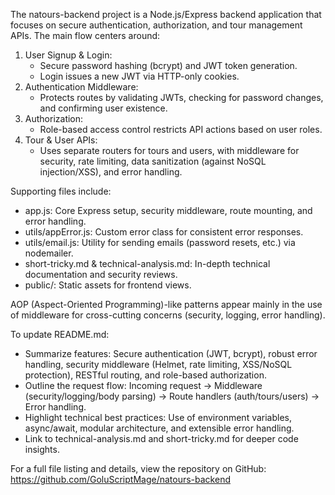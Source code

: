 The natours-backend project is a Node.js/Express backend application that focuses on secure authentication, authorization, and tour management APIs. The main flow centers around:

1. User Signup & Login:
   - Secure password hashing (bcrypt) and JWT token generation.
   - Login issues a new JWT via HTTP-only cookies.
2. Authentication Middleware:
   - Protects routes by validating JWTs, checking for password changes, and confirming user existence.
3. Authorization:
   - Role-based access control restricts API actions based on user roles.
4. Tour & User APIs:
   - Uses separate routers for tours and users, with middleware for security, rate limiting, data sanitization (against NoSQL injection/XSS), and error handling.

Supporting files include:
- app.js: Core Express setup, security middleware, route mounting, and error handling.
- utils/appError.js: Custom error class for consistent error responses.
- utils/email.js: Utility for sending emails (password resets, etc.) via nodemailer.
- short-tricky.md & technical-analysis.md: In-depth technical documentation and security reviews.
- public/: Static assets for frontend views.

AOP (Aspect-Oriented Programming)-like patterns appear mainly in the use of middleware for cross-cutting concerns (security, logging, error handling).

To update README.md:
- Summarize features: Secure authentication (JWT, bcrypt), robust error handling, security middleware (Helmet, rate limiting, XSS/NoSQL protection), RESTful routing, and role-based authorization.
- Outline the request flow: Incoming request → Middleware (security/logging/body parsing) → Route handlers (auth/tours/users) → Error handling.
- Highlight technical best practices: Use of environment variables, async/await, modular architecture, and extensible error handling.
- Link to technical-analysis.md and short-tricky.md for deeper code insights.

For a full file listing and details, view the repository on GitHub: https://github.com/GoluScriptMage/natours-backend